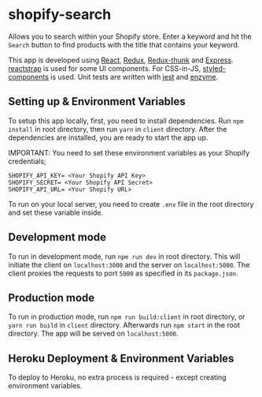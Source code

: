 # shopify-search

Allows you to search within your Shopify store. Enter a keyword and hit the `Search` button to find products with the title that contains your keyword.

This app is developed using [React](https://reactjs.org/), [Redux](https://redux.js.org/), [Redux-thunk](https://github.com/reduxjs/redux-thunk) and [Express](https://expressjs.com/). [reactstrap](https://reactstrap.github.io/) is used for some UI components. For CSS-in-JS, [styled-components](https://styled-components.com/) is used. Unit tests are written with [jest](https://jestjs.io/) and [enzyme](https://enzymejs.github.io/enzyme/).

## Setting up & Environment Variables

To setup this app locally, first, you need to install dependencies. Run `npm install` in root directory, then run `yarn` in `client` directory. After the dependencies are installed, you are ready to start the app up.

IMPORTANT: You need to set these environment variables as your Shopify credentials;

```
SHOPIFY_API_KEY= <Your Shopify API Key>
SHOPIFY_SECRET= <Your Shopify API Secret>
SHOPIFY_API_URL= <Your Shopify URL>
```

To run on your local server, you need to create `.env` file in the root directory and set these variable inside.

## Development mode

To run in development mode, run `npm run dev` in root directory. This will initiate the client on `localhost:3000` and the server on `localhost:5000`. The client proxies the requests to port `5000` as specified in its `package.json`.

## Production mode

To run in production mode, run `npm run build:client` in root directory, or `yarn run build` in `client` directory. Afterwards run `npm start` in the root directory. The app will be served on `localhost:5000`.

## Heroku Deployment & Environment Variables

To deploy to Heroku, no extra process is required - except creating environment variables.
